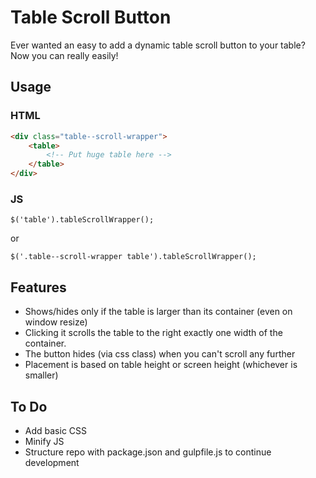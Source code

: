 # Table Scroll Button
Ever wanted an easy to add a dynamic table scroll button to your table? Now you can really easily!

## Usage

### HTML
```HTML
<div class="table--scroll-wrapper">
    <table>
        <!-- Put huge table here -->
    </table>
</div>
```

### JS
```
$('table').tableScrollWrapper();
```
or
```
$('.table--scroll-wrapper table').tableScrollWrapper();
```

## Features
- Shows/hides only if the table is larger than its container (even on window resize)
- Clicking it scrolls the table to the right exactly one width of the container.
- The button hides (via css class) when you can't scroll any further
- Placement is based on table height or screen height (whichever is smaller)

## To Do
- Add basic CSS
- Minify JS
- Structure repo with package.json and gulpfile.js to continue development